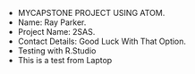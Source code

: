 - MYCAPSTONE PROJECT USING ATOM.
- Name: Ray Parker.
- Project Name: 2SAS.
- Contact Details: Good Luck With That Option.
- Testing with R.Studio
- This is a test from Laptop


